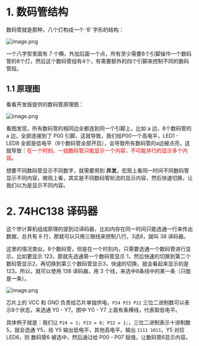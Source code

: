 
# 1. 数码管结构

数码管就是那种，八个灯构成一个 ‘8’ 字形的结构：

![image.png](https://gitee.com/pthef/imgrepo/raw/master/20250128180504.png)

一个八字型里面有 7 个横，外加后面一个点，所有至少需要8个引脚操作一个数码管的8个灯，然后这个数码管组有4个，有需要额外的四个引脚来控制不同的数码管段。

## 1.1 原理图

看看开发版提供的数码管原理图：

![image.png](https://gitee.com/pthef/imgrepo/raw/master/20250128180803.png)

看图发现，所有数码管的相同边全都连到同一个引脚上，比如 a 边，8个数码管的 a 边，全部连接到了 P00 引脚，这就导致，我们给P00一个高电平，LED1 - LED8 全部是低电平（8个数码管全部开启），会导致所有数码管的a边被点亮，这就导致：<font color = 'red'>在一个时刻，一组数码管只能显示一个内容，不可能并行的显示多个内容</font>。

想要不同数码管显示不同数字，就需要用到 **并发**，宏观上看同一时间不同数码管显示不同内容，微观上看，其实是不同数码管轮流的显示内容，然后快速切换，让我们以为是显示不同内容。

# 2. 74HC138 译码器

这个学计算机组成原理的提到过译码器，比如内存在同一时间只能选通一行来传出数据，总共有 8 行，那就可以只用三根线来控制八行，3选8，就叫 38 译码器。

这里的情况类似，8个数码管，但是在一个时刻内，只需要选通一个数码管进行显示。比如要显示 123，那就先选通第一个数码管显示 1，然后快速的切换到第二个数码管显示2，再切换到第三个数码管显示3，快速的切换，就会看起来显示的是 123。所以，就可以使用 138 译码器，用 3 个线，来选中8条线中的某一条（只能是一条）。

![image.png](https://gitee.com/pthef/imgrepo/raw/master/20250128182445.png)

芯片上的 VCC 和 GND 负责给芯片单独供电，`P24 P23 P22` 三位二进制数可以表示8个状态，来选通 Y0 - Y7。图中 Y0 - Y7 上面有条横线，代表取低电平。

具体例子就是：我们让 `P24 = 1; P23 = 0; P22 = 1;`，三位二进制表示十进制数 5，就会选通 Y5，给 Y5 输出低电平，其他高电平，输出 `1111 1011`，Y5 对应 LED6，则 数码管6 被选中，然后通过给 P00 - P07 赋值，让数码管6显示内容。